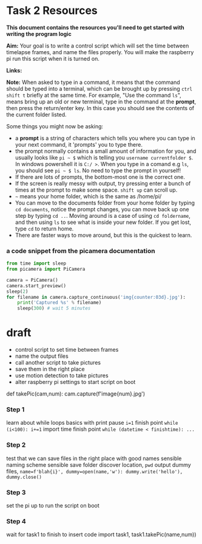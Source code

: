 # Task 2 Resources
**This document contains the resources you'll need to get started with writing the program logic**

**Aim:** Your goal is to write a control script which will set the time between timelapse frames, and name the files properly. You will make the raspberry pi run this script when it is turned on.

**Links:** 

**Note:** When asked to type in a command, it means that the command should be typed into a terminal, which can be brought up by pressing `ctrl shift t` briefly at the same time. For example, "Use the command `ls`", means bring up an old or new terminal, type in the command at the **prompt**, then press the return/enter key. In this case you should see the contents of the current folder listed.

Some things you might now be asking:
 - a **prompt** is a string of characters which tells you where you can type in your next command, it 'prompts' you to type there. 
 - the prompt normally contains a small amount of information for you, and usually looks like `pi ~ $` which is telling you `username currentfolder $`. In windows powershell it is `C:/ >`. When you type in a comand e.g `ls`, you should see `pi ~ $ ls`. No need to type the prompt in yourself!
 - If there are lots of prompts, the bottom-most one is the correct one.
 - If the screen is really messy with output, try pressing enter a bunch of times at the prompt to make some space. `shift up` can scroll up.
 - `~` means your home folder, which is the same as /home/pi/
 - You can move to the documents folder from your home folder by typing `cd documents`, notice the prompt changes, you can move back up one step by typing `cd ..`. Moving around is a case of using `cd foldername`, and then using `ls` to see what is inside your new folder. If you get lost, type `cd` to return home. 
 - There are faster ways to move around, but this is the quickest to learn. 


### a code snippet from the picamera documentation
```python
from time import sleep
from picamera import PiCamera

camera = PiCamera()
camera.start_preview()
sleep(2)
for filename in camera.capture_continuous('img{counter:03d}.jpg'):
    print('Captured %s' % filename)
    sleep(300) # wait 5 minutes
```

# draft
- control script to set time between frames
- name the output files
- call another script to take pictures 
- save them in the right place
- use motion detection to take pictures
- alter raspberry pi settings to start script on boot

def takePic(cam,num):
    cam.capture(f'image{num}.jpg')

### Step 1
learn about while loops
basics
with print
pause
`i=1`
finish point `while (i<100): i+=1`
import time
finish point `while (datetime < finishtime): ...`

### Step 2
test that we can save files in the right place with good names
sensible naming scheme
sensible save folder
discover location, `pwd`
output dummy files, `name=f'blah{i}', dummy=open(name,'w'): dummy.write('hello'), dummy.close()`

### Step 3
set the pi up to run the script on boot

### Step 4
wait for task1 to finish to insert code import task1, task1.takePic(name,num))
